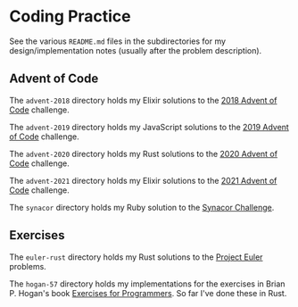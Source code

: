 # Coding Practice

See the various `README.md` files in the subdirectories for my design/implementation notes (usually after the problem description).

## Advent of Code

The `advent-2018` directory holds my Elixir solutions to the [2018 Advent of Code](https://adventofcode.com/2018/) challenge.

The `advent-2019` directory holds my JavaScript solutions to the [2019 Advent of Code](https://adventofcode.com/2019/) challenge.

The `advent-2020` directory holds my Rust solutions to the [2020 Advent of Code](https://adventofcode.com/2020/) challenge.

The `advent-2021` directory holds my Elixir solutions to the [2021 Advent of Code](https://adventofcode.com/2021/) challenge.

The `synacor` directory holds my Ruby solution to the [Synacor Challenge](https://challenge.synacor.com/).

## Exercises

The `euler-rust` directory holds my Rust solutions to the [Project Euler](https://projecteuler.net/) problems.

The `hogan-57` directory holds my implementations for the exercises in Brian P. Hogan's book [Exercises for Programmers](https://pragprog.com/titles/bhwb/exercises-for-programmers/). So far I've done these in Rust.
